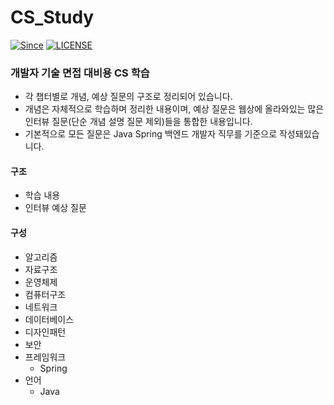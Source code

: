 # CS_Study

[![Since](https://img.shields.io/badge/since-2024.07.10-333333.svg?style=flat-square)](https://github.com/YejiGong/CS_Study)
[![LICENSE](https://img.shields.io/dub/l/vibe-d.svg?style=flat-square)](https://github.com/YejiGong/CS_Study)
### 개발자 기술 면접 대비용 CS 학습
- 각 챕터별로 개념, 예상 질문의 구조로 정리되어 있습니다.
- 개념은 자체적으로 학습하며 정리한 내용이며, 예상 질문은 웹상에 올라와있는 많은 인터뷰 질문(단순 개념 설명 질문 제외)들을 통합한 내용입니다.
- 기본적으로 모든 질문은 Java Spring 백엔드 개발자 직무를 기준으로 작성돼있습니다.
#### 구조
- 학습 내용
- 인터뷰 예상 질문
#### 구성
- 알고리즘
- 자료구조
- 운영체제
- 컴퓨터구조
- 네트워크
- 데이터베이스
- 디자인패턴
- 보안
- 프레임워크
    - Spring
- 언어
    - Java

